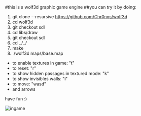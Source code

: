 #this is a wolf3d graphic game engine
##you can try it by doing:


1. git clone --resursive https://github.com/Chr0nos/wolf3d
2. cd wolf3d
3. git checkout sdl
4. cd libs/draw
5. git checkout sdl
6. cd ../../
7. make
8. ./wolf3d maps/base.map


* to enable textures in game: "t"
* to reset: "r"
* to show hidden passages in textured mode: "k"
* to show invisibles walls: "i"
* to move: "wasd"
* and arrows

have fun :)

![ingame](http://s31.postimg.org/ssez3zk7f/Screen_Shot_2016_04_23_at_14_07_38.png)
